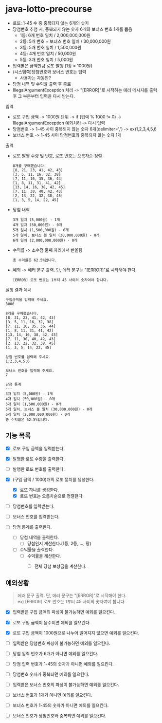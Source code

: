# java-lotto-precourse

- 로또: 1-45 수 중 중복되지 않는 6개의 숫자
- 당첨번호 추첨 시, 중복되지 않는 숫자 6개와 보너스 번호 1개를 뽑음
    - 1등: 6개 번호 일치 / 2,000,000,000원
    - 2등: 5개 번호 + 보너스 번호 일치 / 30,000,000원
    - 3등: 5개 번호 일치 / 1,500,000원
    - 4등: 4개 번호 일치 / 50,000원
    - 5등: 3개 번호 일치 / 5,000원
- 입력받은 금액만큼 로또 발행 (1장 = 1000원)
- (시스템쪽)당첨번호와 보너스 번호는 입력
  - 사용자는 자동만?
- 당첨 내역 및 수익률 출력 후 종료
- IllegalArgumentException 처리 -> "[ERROR]"로 시작하는 에러 메시지를 출력 후 그 부분부터 입력을 다시 받는다.

입력
- 로또 구입 금액 -> 1000원 단위 -> if (입력 % 1000 != 0) -> IllegalArgumentException 예외처리 -> 다시 입력
- 당첨번호 -> 1-45 사이 중복되지 않는 숫자 6개(delimiter=',') -> ex)1,2,3,4,5,6
- 보너스 번호 -> 1-45 사이 당첨번호와 중복되지 않는 숫자 1개


출력
- 로또 발행 수량 및 번호, 로또 번호는 오름차순 정렬
    ```
    8개를 구매했습니다.
    [8, 21, 23, 41, 42, 43]
    [3, 5, 11, 16, 32, 38]
    [7, 11, 16, 35, 36, 44]
    [1, 8, 11, 31, 41, 42]
    [13, 14, 16, 38, 42, 45]
    [7, 11, 30, 40, 42, 43]
    [2, 13, 22, 32, 38, 45]
    [1, 3, 5, 14, 22, 45]
    ```
- 당첨 내역
  ```
  3개 일치 (5,000원) - 1개
  4개 일치 (50,000원) - 0개
  5개 일치 (1,500,000원) - 0개
  5개 일치, 보너스 볼 일치 (30,000,000원) - 0개
  6개 일치 (2,000,000,000원) - 0개
  ```
- 수익률 -> 소수점 둘째 자리에서 반올림
    ```
    총 수익률은 62.5%입니다.
    ```
- 예외 -> 에러 문구 출력. 단, 에러 문구는 "[ERROR]"로 시작해야 한다.
    ```
    [ERROR] 로또 번호는 1부터 45 사이의 숫자여야 합니다.
    ```

실행 결과 예시
```
구입금액을 입력해 주세요.
8000

8개를 구매했습니다.
[8, 21, 23, 41, 42, 43] 
[3, 5, 11, 16, 32, 38] 
[7, 11, 16, 35, 36, 44] 
[1, 8, 11, 31, 41, 42] 
[13, 14, 16, 38, 42, 45] 
[7, 11, 30, 40, 42, 43] 
[2, 13, 22, 32, 38, 45] 
[1, 3, 5, 14, 22, 45]

당첨 번호를 입력해 주세요.
1,2,3,4,5,6

보너스 번호를 입력해 주세요.
7

당첨 통계
---
3개 일치 (5,000원) - 1개
4개 일치 (50,000원) - 0개
5개 일치 (1,500,000원) - 0개
5개 일치, 보너스 볼 일치 (30,000,000원) - 0개
6개 일치 (2,000,000,000원) - 0개
총 수익률은 62.5%입니다.
```

## 기능 목록
- [x] 로또 구입 금액을 입력받는다.
- [x] 발행한 로또 수량을 출력한다.
- [ ] 발행한 로또 번호를 출력한다.
- [x] (구입 금액 / 1000)개의 로또 뭉치를 생성한다.
  - [x] 로또 하나를 생성한다.
  - [x] 로또 번호는 오름차순으로 정렬한다.

- [ ] 당첨번호를 입력받는다.
- [ ] 보너스 번호를 입력받는다.

- [ ] 당첨 통계를 출력한다.
  - [ ] 당첨 내역을 출력한다.
    - [ ] 당첨인지 계산한다.(1등, 2등, ..., 꽝)
  - [ ] 수익률을 출력한다.
    - [ ] 수익률을 계산한다.
      - [ ] 전체 당첨 보상금을 계산한다.



## 예외상황
> 에러 문구 출력. 단, 에러 문구는 "[ERROR]"로 시작해야 한다.  
ex) [ERROR] 로또 번호는 1부터 45 사이의 숫자여야 합니다.
- [x] 입력받은 구입 금액의 파싱이 불가능하면 예외를 일으킨다.
- [x] 로또 구입 금액이 음수이면 예외를 일으킨다.
- [x] 로또 구입 금액이 1000원으로 나누어 떨어지지 않으면 예외를 일으킨다.

- [ ] 입력받은 당첨번호 파싱이 불가능하면 예외를 일으킨다.
- [ ] 당첨 입력 번호가 6개가 아니면 예외를 일으킨다.
- [ ] 당첨 입력 번호가 1-45의 숫자가 아니면 예외를 일으킨다.
- [ ] 당첨번호 숫자가 중복되면 예외를 일으킨다.

- [ ] 입력받은 보너스 번호의 파싱이 불가능하면 예외를 일으킨다.
- [ ] 보너스 번호가 1개가 아니면 예외를 일으킨다.
- [ ] 보너스 번호가 1-45의 숫자가 아니면 예외를 일으킨다.
- [ ] 보너스 번호가 당첨번호와 중복되면 예외를 일으킨다.


